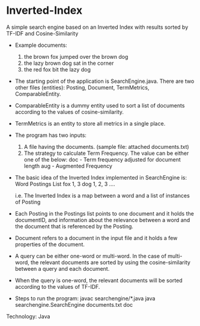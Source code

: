 # Inverted-Index
A simple search engine based on an Inverted Index with results sorted by TF-IDF and Cosine-Similarity

- Example documents:
	1. the brown fox jumped over the brown dog
	2. the lazy brown dog sat in the corner
	3. the red fox bit the lazy dog

- The starting point of the application is SearchEngine.java. There are two other files (entities): Posting, Document, TermMetrics, ComparableEntity.

- ComparableEntity is a dummy entity used to sort a list of documents according to the values of cosine-similarity.
- TermMetrics is an entity to store all metrics in a single place. 

- The program has two inputs:
	1. A file having the documents. (sample file: attached documents.txt)
	2. The strategy to calculate Term Frequency. The value can be either one of the below:
		doc - Term frequency adjusted for document length
		aug - Augmented Frequency

- The basic idea of the Inverted Index implemented in SearchEngine is:
	Word		Postings List 
	fox			1, 3
	dog			1, 2, 3
	....
	
	i.e. The Inverted Index is a map between a word and a list of instances of Posting
	
- Each Posting in the Postings list points to one document and it holds the documentID, and information about the relevance between a word and the document that is referenced by the Posting.

- Document refers to a document in the input file and it holds a few properties of the document.

- A query can be either one-word or multi-word. In the case of multi-word, the relevant documents are sorted by using the cosine-similarity between a query and each document. 

- When the query is one-word, the relevant documents will be sorted according to the values of TF-IDF.

- Steps to run the program:
	javac searchengine/*.java
	java searchengine.SearchEngine documents.txt doc

Technology: Java
